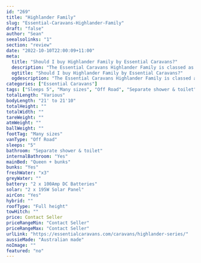 ```yaml
---
id: "269"
title: "Highlander Family"
slug: "Essential-Caravans-Highlander-Family"
draft: "false"
author: "Sean"
seealsolinks: "1"
section: "review"
date: "2022-10-10T22:00:09+11:00"
meta:
  title: "Should I buy Highlander Family by Essential Caravans?"
  description: "The Essential Caravans Highlander Family is classed as Off Road, and sleeps 5 people. It is Australian made and comes in at Many sizes. It generally has Separate shower & toilet."
  ogtitle: "Should I buy Highlander Family by Essential Caravans?"
  ogdescription: "The Essential Caravans Highlander Family is classed as Off Road, and sleeps 5 people. It is Australian made and comes in at Many sizes. It generally has Separate shower & toilet."
categories: ["Essential Caravans"]
tags: ["Sleeps 5", "Many sizes", "Off Road", "Separate shower & toilet", "Full height", "Price Unknown", "Australian made"]
totalLength: "Various"
bodyLength: "21' to 21'10"
totalHeight: ""
totalWidth: ""
tareWeight: ""
atmWeight: ""
ballWeight: ""
footTag: "Many sizes"
vanType: "Off Road"
sleeps: "5"
bathroom: "Separate shower & toilet"
internalBathroom: "Yes"
mainBed: "Queen + bunks"
bunks: "Yes"
freshWater: "x3"
greyWater: ""
battery: "2 x 100Amp DC Batteries"
solar: "2 x 195W Solar Panel"
airCon: "Yes"
hybrid: ""
roofType: "Full height"
towHitch: ""
price: Contact Seller
priceRangeMin: "Contact Seller"
priceRangeMax: "Contact Seller"
urlLink: "https://essentialcaravans.com/caravans/highlander-series/"
aussieMade: "Australian made"
noImage: ""
featured: "no"
---
```


